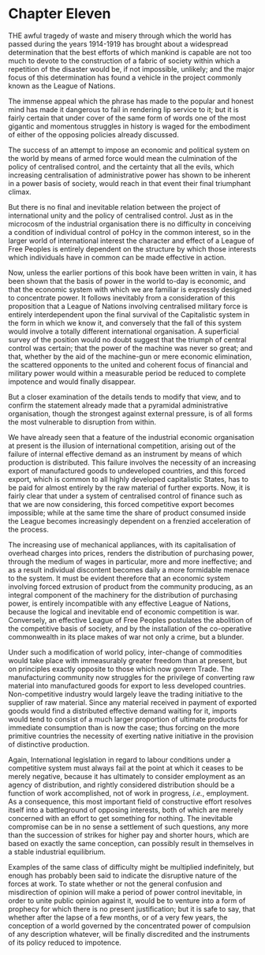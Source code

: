 # Chapter Eleven

THE awful tragedy of waste and misery through which the world has passed during the years 1914-1919 has brought about a widespread determination that the best efforts of which mankind is capable are not too much to devote to the construction of a fabric of society within which a repetition of the disaster would be, if not impossible, unlikely; and the major focus of this determination has found a vehicle in the project commonly known as the League of Nations.

The immense appeal which the phrase has made to the popular and honest mind has made it dangerous to fail in rendering lip service to it; but it is fairly certain that under cover of the same form of words one of the most gigantic and momentous struggles in history is waged for the embodiment of either of the opposing policies already discussed.

The success of an attempt to impose an economic and political system on the world by means of armed force would mean the culmination of the policy of centralised control, and the certainty that all the evils, which increasing centralisation of administrative power has shown to be inherent in a power basis of society, would reach in that event their final triumphant climax.

But there is no final and inevitable relation between the project of international unity and the policy of centralised control. Just as in the microcosm of the industrial organisation there is no difficulty in conceiving a condition of individual control of poHcy in the common interest, so in the larger world of international interest the character and effect of a League of Free Peoples is entirely dependent on the structure by which those interests which individuals have in common can be made effective in action.

Now, unless the earlier portions of this book have been written in vain, it has been shown that the basis of power in the world to-day is economic, and that the economic system with which we are familiar is expressly designed to concentrate power. It follows inevitably from a consideration of this proposition that a League of Nations involving centralised military force is entirely interdependent upon the final survival of the Capitalistic system in the form in which we know it, and conversely that the fall of this system would involve a totally different international organisation. A superficial survey of the position would no doubt suggest that the triumph of central control was certain; that the power of the machine was never so great; and that, whether by the aid of the machine-gun or mere economic elimination, the scattered opponents to the united and coherent focus of financial and military power would within a measurable period be reduced to complete impotence and would finally disappear.

But a closer examination of the details tends to modify that view, and to confirm the statement already made that a pyramidal administrative organisation, though the strongest against external pressure, is of all forms the most vulnerable to disruption from within.

We have already seen that a feature of the industrial economic organisation at present is the illusion of international competition, arising out of the failure of internal effective demand as an instrument by means of which production is distributed. This failure involves the necessity of an increasing export of manufactured goods to undeveloped countries, and this forced export, which is common to all highly developed capitalistic States, has to be paid for almost entirely by the raw material of further exports. Now, it is fairly clear that under a system of centralised control of finance such as that we are now considering, this forced competitive export becomes impossible; while at the same time the share of product consumed inside the League becomes increasingly dependent on a frenzied acceleration of the process.

The increasing use of mechanical appliances, with its capitalisation of overhead charges into prices, renders the distribution of purchasing power, through the medium of wages in particular, more and more ineffective; and as a result individual discontent becomes daily a more formidable menace to the system. It must be evident therefore that an economic system involving forced extrusion of product from the community producing, as an integral component of the machinery for the distribution of purchasing power, is entirely incompatible with any effective League of Nations, because the logical and inevitable end of economic competition is war. Conversely, an effective League of Free Peoples postulates the abolition of the competitive basis of society, and by the installation of the co-operative commonwealth in its place makes of war not only a crime, but a blunder.

Under such a modification of world policy, inter-change of commodities would take place with immeasurably greater freedom than at present, but on principles exactly opposite to those which now govern Trade. The manufacturing community now struggles for the privilege of converting raw material into manufactured goods for export to less developed countries. Non-competitive industry would largely leave the trading initiative to the supplier of raw material. Since any material received in payment of exported goods would find a distributed effective demand waiting for it, imports would tend to consist of a much larger proportion of ultimate products for immediate consumption than is now the case; thus forcing on the more primitive countries the necessity of exerting native initiative in the provision of distinctive production.

Again, International legislation in regard to labour conditions under a competitive system must always fail at the point at which it ceases to be merely negative, because it has ultimately to consider employment as an agency of distribution, and rightly considered distribution should be a function of work accomplished, not of work in progress, *i.e.*, employment. As a consequence, this most important field of constructive effort resolves itself into a battleground of opposing interests, both of which are merely concerned with an effort to get something for nothing. The inevitable compromise can be in no sense a settlement of such questions, any more than the succession of strikes for higher pay and shorter hours, which are based on exactly the same conception, can possibly result in themselves in a stable industrial equilibrium.

Examples of the same class of difficulty might be multiplied indefinitely, but enough has probably been said to indicate the disruptive nature of the forces at work. To state whether or not the general confusion and misdirection of opinion will make a period of power control inevitable, in order to unite public opinion against it, would be to venture into a form of prophecy for which there is no present justification; but it is safe to say, that whether after the lapse of a few months, or of a very few years, the conception of a world governed by the concentrated power of compulsion of any description whatever, will be finally discredited and the instruments of its policy reduced to impotence.

